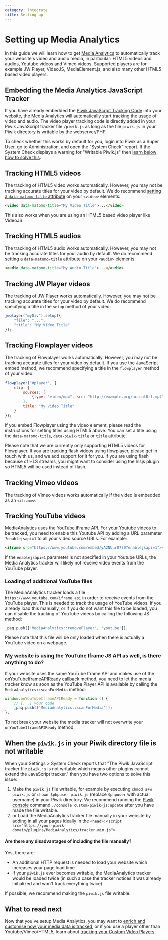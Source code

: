 ```yaml
---
category: Integrate
title: Setting up
---
```

# Setting up Media Analytics

In this guide we will learn how to get [Media Analytics](https://www.media-analytics.net/) to automatically track your website's video and audio media, 
in particular: HTML5 videos and audios, Youtube videos and Vimeo videos. Supported players are for example JW Player, VideoJS, MediaElement.js, and also many other HTML5 based video players.

## Embedding the Media Analytics JavaScript Tracker

If you have already embedded the [Piwik JavaScript Tracking Code](/guides/tracking-javascript-guide) into your website,
the Media Analytics will automatically start tracking the usage of video and audio. 
The video player tracking code is directly added in your Piwik JavaScript tracker file `/piwik.js` as long as the file `piwik.js` in your Piwik directory is writable by the webserver/PHP.
 
To check whether this works by default for you, login into Piwik as a Super User, go to Administration, and open the "System Check" report. 
If the System Check displays a warning for "Writable Piwik.js" then [learn below how to solve this](#when-the-piwikjs-in-your-piwik-directory-file-is-not-writable).

## Tracking HTML5 videos

The tracking of HTML5 video works automatically. However, you may not be tracking accurate titles for your video by default. 
We do recommend [setting a `data-matomo-title` attribute](/guides/media-analytics/options) on your `<video>` elements:

```html
<video data-matomo-title="My Video Title">...</video>
```

This also works when you are using an HTML5 based video player like VideoJS.

## Tracking HTML5 audios

The tracking of HTML5 audio works automatically. However, you may not be tracking accurate titles for your audio by default. 
We do recommend [setting a `data-matomo-title` attribute](/guides/media-analytics/options) on your `<audio>` elements:

```html
<audio data-matomo-title="My Audio Title">...</audio>
```

## Tracking JW Player videos

The tracking of JW Player works automatically. However, you may not be tracking accurate titles for your video by default. 
We do recommend specifying a title in the `setup` method of your video:

```js
jwplayer("myDiv").setup({
    "file": "...",
    "title": "My Video Title"
});
```

## Tracking Flowplayer videos

The tracking of Flowplayer works automatically. However, you may not be tracking accurate titles for your video by default. 
If you use the JavaScript embed method, we recommend specifying a title in the `flowplayer` method of your video:

```js
flowplayer("#player", {
    clip: {
        sources: [
            {type: "video/mp4", src: "http://example.org/actualUrl.mp4"}
        ],
        title: "My Video Title"
    }
});
```

If you embed Flowplayer using the video element, please read the instructions for setting titles using HTML5 above. You can 
set a title using the `data-matomo-title`, `data-piwik-title` or `title` attribute.

Please note that we are currently only supporting HTML5 videos for Flowplayer. If you are tracking flash videos using flowplayer,
please get in touch with us, and we add support for it for you. If you are using flash because of HLS streams, you might want
to consider using the hlsjs plugin so HTML5 will be used instead of flash.

## Tracking Vimeo videos

The tracking of Vimeo videos works automatically if the video is embedded as an `<iframe>`.

## Tracking YouTube videos

MediaAnalytics uses the [YouTube iFrame API](https://developers.google.com/youtube/iframe_api_reference).
For your Youtube videos to be tracked, you need to enable this Youtube API by adding a URL parameter `?enablejsapi=1` to all your video source URLs. 
For example:

```html
<iframe src="https://www.youtube.com/embed/yA2NUur0770?enablejsapi=1"></iframe>
```

If the `enablejsapi=1` parameter is not specified in your Youtube URLs, the Media Analytics tracker will likely not receive video events from the YouTube player.

### Loading of additional YouTube files

The MediaAnalytics tracker loads a file `https://www.youtube.com/iframe_api` in order to receive events from the 
YouTube player. This is needed to track the usage of YouTube videos. If you already load this manually, or if you do not want this file to be loaded, you can disable the 
tracking of YouTube videos by calling the following JS method:

```js
_paq.push(['MediaAnalytics::removePlayer', 'youtube']);
```

Please note that this file will be only loaded when there is actually a YouTube video on a webpage.

### My website is using the YouTube Iframe JS API as well, is there anything to do?
 
If your website uses the same YouTube Iframe API and makes use of the  [onYouTubeIframeAPIReady callback](https://developers.google.com/youtube/player_parameters#Manual_IFrame_Embeds)
method, you need to let the media tracker know as soon as the YouTube Player API is available by calling the `MediaAnalytics::scanForMedia` method:

```js
window.onYouTubeIframeAPIReady = function () {
    // [...] your code
    _paq.push(['MediaAnalytics::scanForMedia']);
};
```

To not break your website the media tracker will not overwrite your `onYouTubeIframeAPIReady` method.

## When the `piwik.js` in your Piwik directory file is not writable
 
When your Settings > System Check reports that "The Piwik JavaScript tracker file `piwik.js` is not writable 
which means other plugins cannot extend the JavaScript tracker." then you have two options to solve this issue:

1. Make the `piwik.js` file writable, for example by executing `chmod a+w piwik.js` or `chown $phpuser piwik.js` (replace `$phpuser` with actual username) in your Piwik directory. 
We recommend running the [Piwik console](/guides/piwik-on-the-command-line) command `./console custom-piwik-js:update` after you have made the file writable.
2. or Load the MediaAnalytics tracker file manually in your website by adding in all your pages ideally in the `<head>`: 
   `<script src="https://your-piwik-domain/plugins/MediaAnalytics/tracker.min.js">`

#### Are there any disadvantages of including the file manually?

Yes, there are:

* An additional HTTP request is needed to load your website which increases your page load time
* If your `piwik.js` ever becomes writable, the MediaAnalytics tracker would be loaded twice (in such a case the tracker notices it was already initialized and won't track everything twice)

If possible, we recommend making the `piwik.js` file writable.

## What to read next

Now that you've setup Media Analytics, you may want to [enrich and customise how your media data is tracked](/guides/media-analytics/options), 
or if you use a player other than Youtube/Vimeo/HTML5, learn about [tracking your Custom Video Players](/guides/media-analytics/custom-player).
